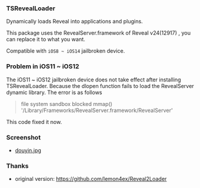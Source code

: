 ### TSRevealLoader
Dynamically loads Reveal into applications and plugins.

This package uses the RevealServer.framework of Reveal v24(12917) , you can replace it to what you want.

Compatible with `iOS8 ~ iOS14` jailbroken device.

### Problem in iOS11 ~ iOS12
The iOS11 ~ iOS12 jailbroken device does not take effect after installing TSRevealLoader. Because the dlopen function fails to load the RevealServer dynamic library. The error is as follows
> file system sandbox blocked mmap() '/Library/Frameworks/RevealServer.framework/RevealServer'

This code fixed it now.

### Screenshot

- [douyin.jpg](screenshot/douyin.jpg)


### Thanks
* original version: https://github.com/lemon4ex/Reveal2Loader
